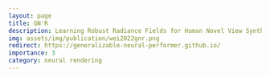 ```yaml
---
layout: page
title: GN'R
description: Learning Robust Radiance Fields for Human Novel View Synthesis
img: assets/img/publication/wei2022gnr.png
redirect: https://generalizable-neural-performer.github.io/
importance: 3
category: neural rendering
---
```


